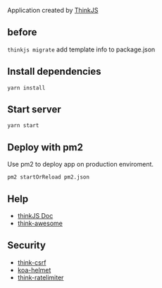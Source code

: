 Application created by [ThinkJS](http://www.thinkjs.org)

## before

`thinkjs migrate` add template info to package.json

## Install dependencies

`yarn install`

## Start server

`yarn start`

## Deploy with pm2

Use pm2 to deploy app on production enviroment.

`pm2 startOrReload pm2.json`

## Help

* [thinkJS Doc](https://thinkjs.org/)
* [think-awesome](https://github.com/thinkjs/think-awesome)

## Security

* [think-csrf](https://github.com/thinkjs/think-csrf)
* [koa-helmet](https://github.com/venables/koa-helmet)
* [think-ratelimiter](https://github.com/thinkjs/think-ratelimiter)

